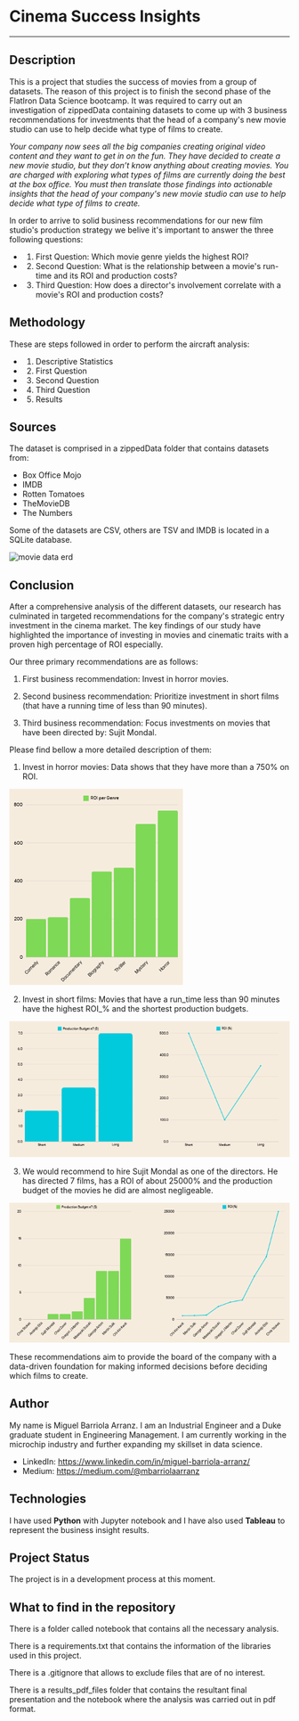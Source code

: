 # Cinema Success Insights

-------------------------------------------

## Description

This is a project that studies the success of movies from a group of datasets. The reason of this project is to finish the second phase of the FlatIron Data Science bootcamp. It was required to carry out an investigation of zippedData containing datasets to come up with 3 business recommendations for investments that the head of a company's new movie studio can use to help decide what type of films to create.

*Your company now sees all the big companies creating original video content and they want to get in on the fun. They have decided to create a new movie studio, but they don’t know anything about creating movies. You are charged with exploring what types of films are currently doing the best at the box office. You must then translate those findings into actionable insights that the head of your company's new movie studio can use to help decide what type of films to create.*

In order to arrive to solid business recommendations for our new film studio's production strategy we belive it's important to answer the three following questions:

- 1. First Question: Which movie genre yields the highest ROI?
- 2. Second Question: What is the relationship between a movie's run-time and its ROI and production costs?
- 3. Third Question: How does a director's involvement correlate with a movie's ROI and production costs?

## Methodology

These are steps followed in order to perform the aircraft analysis:
- 1. Descriptive Statistics
- 2. First Question
- 3. Second Question
- 4. Third Question
- 5. Results

## Sources

The dataset is comprised in a zippedData folder that contains datasets from:
- Box Office Mojo
- IMDB
- Rotten Tomatoes
- TheMovieDB
- The Numbers

Some of the datasets are CSV, others are TSV and IMDB is located in a SQLite database.

![movie data erd](https://raw.githubusercontent.com/learn-co-curriculum/dsc-phase-2-project-v3/main/movie_data_erd.jpeg)


## Conclusion

After a comprehensive analysis of the different datasets, our research has culminated in targeted recommendations for the company's strategic entry investment in the cinema market. The key findings of our study have highlighted the importance of investing in movies and cinematic traits with a proven high percentage of ROI especially.

Our three primary recommendations are as follows:

1. First business recommendation: Invest in horror movies. 

2. Second business recommendation: Prioritize investment in short films (that have a running time of less than 90 minutes).

3. Third business recommendation: Focus investments on movies that have been directed by: Sujit Mondal.

Please find bellow a more detailed description of them:

1. Invest in horror movies: Data shows that they have more than a 750% on ROI.

![Business Recommendation 1](/visualizations/Business_Recommendation_1.png)

2. Invest in short films: Movies that have a run_time less than 90 minutes have the highest ROI_% and the shortest production budgets.

![Business Recommendation 2](/visualizations/Business_Recommendation_2.png)

3. We would recommend to hire Sujit Mondal as one of the directors. He has directed 7 films, has a ROI of about 25000% and the production budget of the movies he did are almost negligeable. 

![Business Recommendation 3](/visualizations/Business_Recommendation_3.png)

These recommendations aim to provide the board of the company with a data-driven foundation for making informed decisions before deciding which films to create.

## Author

My name is Miguel Barriola Arranz. I am an Industrial Engineer and a Duke graduate student in Engineering Management. 
I am currently working in the microchip industry and further expanding my skillset in data science. 

- LinkedIn: https://www.linkedin.com/in/miguel-barriola-arranz/
- Medium: https://medium.com/@mbarriolaarranz

## Technologies

I have used **Python** with Jupyter notebook and I have also used **Tableau** to represent the business insight results.

## Project Status

The project is in a development process at this moment. 

## What to find in the repository

There is a folder called notebook that contains all the necessary analysis.

There is a requirements.txt that contains the information of the libraries used in this project.

There is a .gitignore that allows to exclude files that are of no interest.

There is a results_pdf_files folder that contains the resultant final presentation and the notebook where the analysis was carried out in pdf format.  

